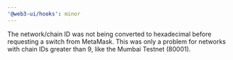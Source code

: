```yaml
---
'@web3-ui/hooks': minor
---
```


The network/chain ID was not being converted to hexadecimal before requesting a switch from MetaMask. This was only a problem for networks with chain IDs greater than 9, like the Mumbai Testnet (80001).
